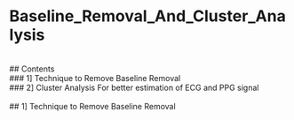 # Baseline_Removal_And_Cluster_Analysis
<br>
## Contents<br>
### 1] Technique to Remove Baseline Removal<br>
### 2] Cluster Analysis For better estimation of ECG and PPG signal<br>
<br>
## 1] Technique to Remove Baseline Removal




